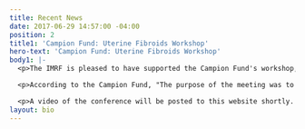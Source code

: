 ```yaml
---
title: Recent News
date: 2017-06-29 14:57:00 -04:00
position: 2
title1: 'Campion Fund: Uterine Fibroids Workshop'
hero-text: 'Campion Fund: Uterine Fibroids Workshop'
body1: |-
  <p>The IMRF is pleased to have supported the Campion Fund's workshop,  **Uterine Fibroids: A Case for Women’s Health** held in Durham, North Carolina, on March 11, 2017. The workshop was a resounding success by all accounts, featuring a number of presentations by doctors from Johns Hopkins to Duke to North Caroline Central University. </p>

  <p>According to the Campion Fund, "The purpose of the meeting was to raise awareness among women of our region regarding uterine fibroids and to the need for increased treatment options.  Although, classified as non-malignant tumors, uterine fibroids affect 80% of black women and 70% of white women and are a serious public health problem. The develop around the time of menarche and appear to regress at menopause and grow at different rates.  The can develop to various sizes, sometime to a tumor of 20 centimeters, or the size of a five-month pregnancy. They cause pain and serious uterine bleeding and can thus cause severe anemia. In addition, uterine fibroids may interfere with the ability to conceive and they are responsible for pregnancy complications including preterm birth.  This debilitating disease has not had the attention it deserves from either the medical or scientific communities.  Studies estimate that the costs of this disease to the US pubic and health care system is up to $34.4 billion yearly."</p>

  <p>A video of the conference will be posted to this website shortly. For more information, please visit the Campion Fund's website: <a href="www.campionfund.org">www.campionfund.org</a></p>
layout: bio
---
```


